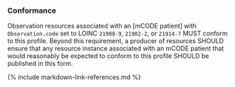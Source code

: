 ### Conformance

Observation resources associated with an [mCODE patient] with `Observation.code` set to LOINC `21908-9`, `21902-2`, or `21914-7` MUST conform to this profile. Beyond this requirement, a producer of resources SHOULD ensure that any resource instance associated with an mCODE patient that would reasonably be expected to conform to this profile SHOULD be published in this form.

{% include markdown-link-references.md %}